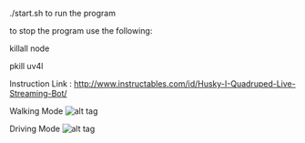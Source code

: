 ./start.sh to run the program

to stop the program use the following:

killall node

pkill uv4l

Instruction Link : http://www.instructables.com/id/Husky-I-Quadruped-Live-Streaming-Bot/

Walking Mode
![alt tag](https://github.com/HackHusky/Husky/blob/master/image%20(6).jpeg?raw=true)

Driving Mode
![alt tag](https://github.com/HackHusky/Husky/blob/master/image%20(5).jpeg?raw=true)
